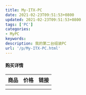 ```yaml
---
title: My-ITX-PC
date: 2021-02-23T09:51:53+0800
updated: 2021-02-23T09:51:53+0800
tags: ['PC']
categories:
- MyPC
keywords:
description: 我的第二台组装PC
url: '/p/My-ITX-PC.html'
---
```


#### 购买详情

|商品|价格|链接|
|-|-|-|
||||
||||